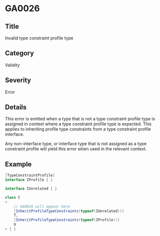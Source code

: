 # GA0026

## Title
Invalid type constraint profile type

## Category
Validity

## Severity
Error

## Details
This error is emitted when a type that is not a type constraint profile type is assigned in context where a type constraint profile type is expected. This applies to inheriting profile type constraints from a type constraint profile interface.

Any non-interface type, or interface type that is not assigned as a type constraint profile will yield this error when used in the relevant context.

## Example
```csharp
[TypeConstraintProfile]
interface IProfile { }

interface IUnrelated { }

class C
<
    // GA0026 will appear here
    [InheritProfileTypeConstraints(typeof(IUnrelated))]
    T,
    [InheritProfileTypeConstraints(typeof(IProfile))]
    U
> { }
```
